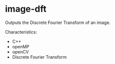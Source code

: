 # image-dft
Outputs the Discrete Fourier Transform of an image. 

Characteristics: 
- C++
- openMP 
- openCV
- Discrete Fourier Transform
